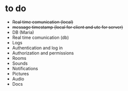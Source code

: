 # to do
- ~~Real time comunication (local)~~
- ~~message timestamp (local for client and utc for server)~~
- DB (Maria)
- Real time comunication (db)
- Logs
- Authentication and log in
- Authorization and permissions
- Rooms
- Sounds
- Notifications
- Pictures
- Audio
- Docs
